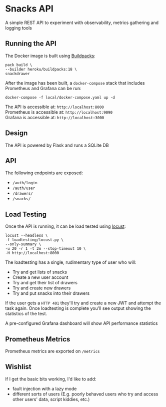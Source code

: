 # Snacks API

A simple REST API to experiment with observability, metrics gathering and logging tools

## Running the API  
The Docker image is built using [Buildpacks](https://buildpacks.io/):

```
pack build \
--builder heroku/buildpacks:18 \
snackdrawer
```

After the image has been built, a `docker-compose` stack that includes Prometheus and Grafana can be run:
```
docker-compose -f local/docker-compose.yaml up -d
```

The API is accessible at: `http://localhost:8000`  
Prometheus is accessible at: `http://localhost:9090`  
Grafana is accessible at: `http://localhost:3000`

## Design

The API is powered by Flask and runs a SQLite DB

## API

The following endpoints are exposed:

* `/auth/login`
* `/auth/user`
* `/drawers/`
* `/snacks/`  

## Load Testing

Once the API is running, it can be load tested using [locust](https://locust.io/):

```
locust --headless \
-f loadtesting/locust.py \
--only-summary \
-u 20 -r 1 -t 2m --stop-timeout 10 \
-H http://localhost:8000
```

The loadtesting has a single, rudimentary type of user who will:
* Try and get lists of snacks  
* Create a new user account  
* Try and get their list of drawers  
* Try and create new drawers  
* Try and put snacks into their drawers  

If the user gets a `HTTP 401` they'll try and create a new JWT and attempt the task again. Once loadtesting is complete you'll see output showing the statistics of the test.

A pre-configured Grafana dashboard will show API performance statistics

## Prometheus Metrics

Prometheus metrics are exported on `/metrics`

## Wishlist

If I get the basic bits working, I'd like to add:
* fault injection with a lazy mode
* different sorts of users (E.g. poorly behaved users who try and access other users' data, script kiddies, etc.)  